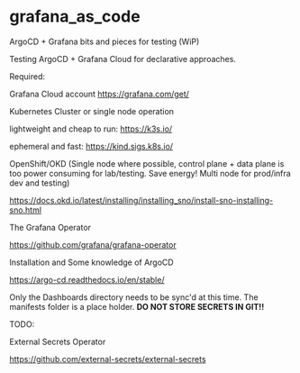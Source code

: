 # grafana_as_code
ArgoCD + Grafana bits and pieces for testing (WiP)

Testing ArgoCD + Grafana Cloud for declarative approaches. 

Required: 

Grafana Cloud account 
https://grafana.com/get/


Kubernetes Cluster or single node operation


lightweight and cheap to run:
https://k3s.io/

ephemeral and fast: https://kind.sigs.k8s.io/

OpenShift/OKD (Single node where possible, control plane + data plane is too power consuming for lab/testing. Save energy! Multi node for prod/infra dev and testing)

https://docs.okd.io/latest/installing/installing_sno/install-sno-installing-sno.html

The Grafana Operator

https://github.com/grafana/grafana-operator


Installation and Some knowledge of ArgoCD

https://argo-cd.readthedocs.io/en/stable/

Only the Dashboards directory needs to be sync'd at this time. The manifests folder is a place holder. **DO NOT STORE SECRETS IN GIT!!**

TODO:

External Secrets Operator

https://github.com/external-secrets/external-secrets
